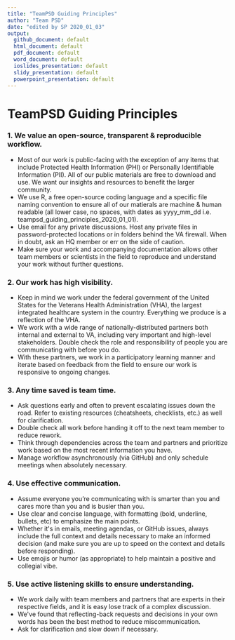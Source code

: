 ```yaml
---
title: "TeamPSD Guiding Principles"
author: "Team PSD"
date: "edited by SP 2020_01_03"
output: 
  github_document: default
  html_document: default
  pdf_document: default
  word_document: default
  ioslides_presentation: default
  slidy_presentation: default
  powerpoint_presentation: default
---
```


# TeamPSD Guiding Principles		

### 1. We value an open-source, transparent & reproducible workflow.
- Most of our work is public-facing with the exception of any items that include Protected Health Information (PHI) or Personally Identifiable Information (PII). All of our public materials are free to download and use. We want our insights and resources to benefit the larger community. 
- We use R, a free open-source coding language and a specific file naming convention to ensure all of our matierals are machine & human readable (all lower case, no spaces, with dates as yyyy_mm_dd i.e. teampsd_guiding_principles_2020_01_01).
- Use email for any private discussions. Host any private files in password-protected locations or in folders behind the VA firewall. When in doubt, ask an HQ member or err on the side of caution.
- Make sure your work and accompanying documentation allows other team members or scientists in the field to reproduce and understand your work without further questions.

### 2. Our work has high visibility.
- Keep in mind we work under the federal government of the United States for the Veterans Health Administration (VHA), the largest integrated healthcare system in the country. Everything we produce is a reflection of the VHA.
- We work with a wide range of nationally-distributed partners both internal and external to VA, including very important and high-level stakeholders. Double check the role and responsibility of people you are communicating with before you do.
- With these partners, we work in a participatory learning manner and iterate based on feedback from the field to ensure our work is responsive to ongoing changes.

### 3. Any time saved is team time.
- Ask questions early and often to prevent escalating issues down the road. Refer to existing resources (cheatsheets, checklists, etc.) as well for clarification.
- Double check all work before handing it off to the next team member to reduce rework.
- Think through dependencies across the team and partners and prioritize work based on the most recent information you have.
- Manage workflow asynchronously (via GitHub) and only schedule meetings when absolutely necessary.

### 4. Use effective communication.  		
- Assume everyone you’re communicating with is smarter than you and cares more than you and is busier than you. 
- Use clear and concise language, with formatting (bold, underline, bullets, etc) to emphasize the main points. 
- Whether it's in emails, meeting agendas, or GitHub issues, always include the full context and details necessary to make an informed decision (and make sure you are up to speed on the context and details before responding). 
- Use emojis or humor (as appropriate) to help maintain a positive and collegial vibe.

### 5. Use active listening skills to ensure understanding.	
- We work daily with team members and partners that are experts in their respective fields, and it is easy lose track of a complex discussion.
- We've found that reflecting-back requests and decisions in your own words has been the best method to reduce miscommunication.
- Ask for clarification and slow down if necessary.	
